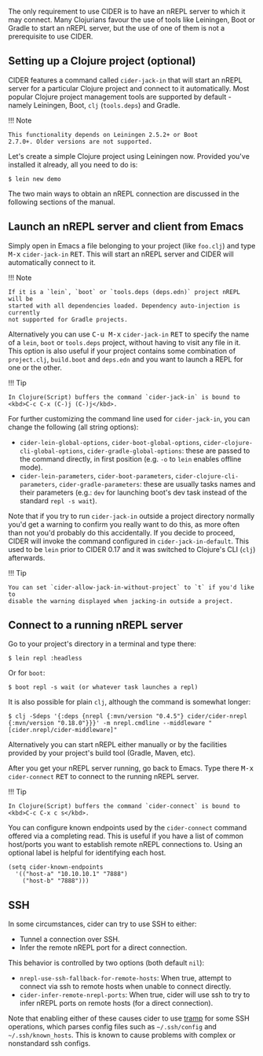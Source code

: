The only requirement to use CIDER is to have an nREPL server to which it may
connect. Many Clojurians favour the use of tools like Leiningen, Boot or Gradle
to start an nREPL server, but the use of one of them is not a prerequisite to
use CIDER.

## Setting up a Clojure project (optional)

CIDER features a command called `cider-jack-in` that will start an nREPL server
for a particular Clojure project and connect to it automatically. Most
popular Clojure project management tools are supported by default - namely
Leiningen, Boot, `clj` (`tools.deps`) and Gradle.

!!! Note

    This functionality depends on Leiningen 2.5.2+ or Boot
    2.7.0+. Older versions are not supported.

Let's create a simple Clojure project using Leiningen now. Provided you've installed
it already, all you need to do is:

```
$ lein new demo
```

The two main ways to obtain an nREPL connection are discussed in the following sections of the manual.

## Launch an nREPL server and client from Emacs

Simply open in Emacs a file belonging to your project (like `foo.clj`) and type
<kbd>M-x</kbd> `cider-jack-in` <kbd>RET</kbd>. This will start an nREPL server
and CIDER will automatically connect to it.

!!! Note

    If it is a `lein`, `boot` or `tools.deps (deps.edn)` project nREPL will be
    started with all dependencies loaded. Dependency auto-injection is currently
    not supported for Gradle projects.

Alternatively you can use <kbd>C-u M-x</kbd> `cider-jack-in` <kbd>RET</kbd> to
specify the name of a `lein`, `boot` or `tools.deps` project, without having to
visit any file in it. This option is also useful if your project contains some
combination of `project.clj`, `build.boot` and `deps.edn` and you want to launch
a REPL for one or the other.

!!! Tip

    In Clojure(Script) buffers the command `cider-jack-in` is bound to <kbd>C-c C-x (C-)j (C-)j</kbd>.

For further customizing the command line used for `cider-jack-in`, you can
change the following (all string options):

 * `cider-lein-global-options`, `cider-boot-global-options`,
   `cider-clojure-cli-global-options`, `cider-gradle-global-options`:
   these are passed to the command directly, in first position
   (e.g. `-o` to `lein` enables offline mode).
 * `cider-lein-parameters`, `cider-boot-parameters`,
   `cider-clojure-cli-parameters`, `cider-gradle-parameters`: these
   are usually tasks names and their parameters (e.g.: `dev` for
   launching boot's dev task instead of the standard `repl -s wait`).

Note that if you try to run `cider-jack-in` outside a project
directory normally you'd get a warning to confirm you really want to
do this, as more often than not you'd probably do this
accidentally. If you decide to proceed, CIDER will invoke the command
configured in `cider-jack-in-default`. This used to be `lein` prior to
CIDER 0.17 and it was switched to Clojure's CLI (`clj`) afterwards.

!!! Tip

    You can set `cider-allow-jack-in-without-project` to `t` if you'd like to
    disable the warning displayed when jacking-in outside a project.

## Connect to a running nREPL server

Go to your project's directory in a terminal and type there:

```
$ lein repl :headless
```

Or for `boot`:

```
$ boot repl -s wait (or whatever task launches a repl)
```

It is also possible for plain `clj`, although the command is somewhat longer:

```
$ clj -Sdeps '{:deps {nrepl {:mvn/version "0.4.5"} cider/cider-nrepl {:mvn/version "0.18.0"}}}' -m nrepl.cmdline --middleware "[cider.nrepl/cider-middleware]"
```

Alternatively you can start nREPL either manually or by the facilities
provided by your project's build tool (Gradle, Maven, etc).

After you get your nREPL server running, go back to Emacs.  Type there
<kbd>M-x</kbd> `cider-connect` <kbd>RET</kbd> to connect to the
running nREPL server.

!!! Tip

    In Clojure(Script) buffers the command `cider-connect` is bound to <kbd>C-c C-x c s</kbd>.

You can configure known endpoints used by the `cider-connect` command offered
via a completing read. This is useful if you have a list of common host/ports
you want to establish remote nREPL connections to. Using an optional label is
helpful for identifying each host.

```
(setq cider-known-endpoints
  '(("host-a" "10.10.10.1" "7888")
    ("host-b" "7888")))
```

## SSH

In some circumstances, cider can try to use SSH to either:

* Tunnel a connection over SSH.
* Infer the remote nREPL port for a direct connection.

This behavior is controlled by two options (both default `nil`):

* `nrepl-use-ssh-fallback-for-remote-hosts`: When true, attempt to connect via ssh
  to remote hosts when unable to connect directly.
* `cider-infer-remote-nrepl-ports`: When true, cider will use ssh to try to infer
  nREPL ports on remote hosts (for a direct connection).

Note that enabling either of these causes cider to use
[tramp](https://www.gnu.org/software/tramp/) for some SSH operations, which parses
config files such as `~/.ssh/config` and `~/.ssh/known_hosts`. This is known to
cause problems with complex or nonstandard ssh configs.
